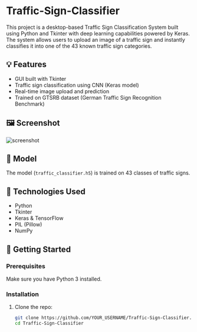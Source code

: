# Traffic-Sign-Classifier
This project is a desktop-based Traffic Sign Classification System built using Python and Tkinter with deep learning capabilities powered by Keras. The system allows users to upload an image of a traffic sign and instantly classifies it into one of the 43 known traffic sign categories.

## 💡 Features
- GUI built with Tkinter
- Traffic sign classification using CNN (Keras model)
- Real-time image upload and prediction
- Trained on GTSRB dataset (German Traffic Sign Recognition Benchmark)

## 🖼️ Screenshot
![screenshot](screenshots/demo.png)

## 🧠 Model
The model (`traffic_classifier.h5`) is trained on 43 classes of traffic signs.

## 🔧 Technologies Used
- Python
- Tkinter
- Keras & TensorFlow
- PIL (Pillow)
- NumPy

## 🚀 Getting Started

### Prerequisites
Make sure you have Python 3 installed.

### Installation
1. Clone the repo:
   ```bash
   git clone https://github.com/YOUR_USERNAME/Traffic-Sign-Classifier.git
   cd Traffic-Sign-Classifier

